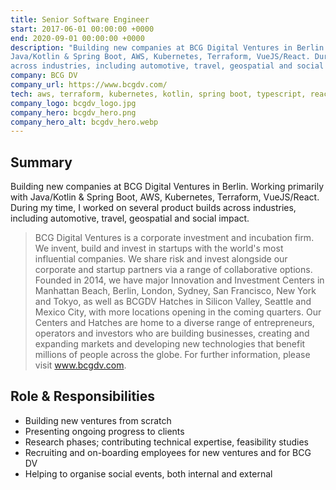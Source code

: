 ```yaml
---
title: Senior Software Engineer
start: 2017-06-01 00:00:00 +0000
end: 2020-09-01 00:00:00 +0000
description: "Building new companies at BCG Digital Ventures in Berlin. Working primarily with
Java/Kotlin & Spring Boot, AWS, Kubernetes, Terraform, VueJS/React. During my time, I worked on several product builds
across industries, including automotive, travel, geospatial and social impact."
company: BCG DV
company_url: https://www.bcgdv.com/
tech: aws, terraform, kubernetes, kotlin, spring boot, typescript, react
company_logo: bcgdv_logo.jpg
company_hero: bcgdv_hero.png
company_hero_alt: bcgdv_hero.webp
---
```

## Summary
Building new companies at BCG Digital Ventures in Berlin. Working primarily with
Java/Kotlin & Spring Boot, AWS, Kubernetes, Terraform, VueJS/React. During my time, I worked on several product builds
across industries, including automotive, travel, geospatial and social impact.

> BCG Digital Ventures is a corporate investment and incubation firm. We invent, build and invest in startups with 
the world's most influential companies. We share risk and invest alongside our corporate and startup partners via 
a range of collaborative options. Founded in 2014, we have major Innovation and Investment Centers in Manhattan 
Beach, Berlin, London, Sydney, San Francisco, New York and Tokyo, as well as BCGDV Hatches in Silicon Valley, 
Seattle and Mexico City, with more locations opening in the coming quarters. Our Centers and Hatches are home to a 
diverse range of entrepreneurs, operators and investors who are building businesses, creating and expanding markets 
and developing new technologies that benefit millions of people across the globe. For further information, 
please visit www.bcgdv.com.

## Role & Responsibilities
- Building new ventures from scratch
- Presenting ongoing progress to clients
- Research phases; contributing technical expertise, feasibility studies
- Recruiting and on-boarding employees for new ventures and for BCG DV
- Helping to organise social events, both internal and external